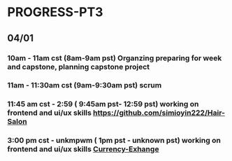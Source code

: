 # PROGRESS-PT3

## 04/01 
### 10am - 11am cst (8am-9am pst) Organzing preparing for week and capstone, planning capstone project
### 11am - 11:30am cst (9am-9:30am pst) scrum
### 11:45 am cst - 2:59 ( 9:45am pst- 12:59 pst) working on frontend and ui/ux skills https://github.com/simioyin222/Hair-Salon
### 3:00 pm cst - unkmpwm ( 1pm pst - unknown pst) working on frontend and ui/ux skills  [Currency-Exhange ](https://github.com/simioyin222/Currency-Exhange)
